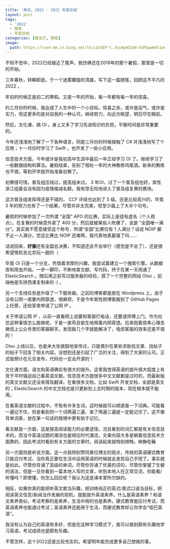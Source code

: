 ```yaml
---
title: '再见，2022 - 2022 年度总结'
layout: post
tags:
  - '2022'
  - 随笔
  - 年度总结
categories: [展览厅, 随笔]
image:
  path: https://tse4-mm.cn.bing.net/th/id/OIP-C.JeiHpmD2GH-KdPSpwH4t1wHaDt?w=339&h=175&c=7&r=0&o=5&pid=1.7
---
```

不知不觉中，2022已经接近了尾声。我仿佛还在2019年的那个暑假，那里是一切的开始。

三年春秋，转瞬即逝。于一个迷雾朦胧的清晨，写下这一篇随笔，回顾这不平凡的 2022 。

年初的时候正是初二的寒假。又是一年的开始，每一年都有每一年的惊喜。

约三月份的时候，我达成了人生中的一个小目标。惊喜之余，或许是运气，或许是实力，但这更多的是对自我的一种认可。继续努力，向远方眺望，明日尽在眼前。

然后，文化课，搞 OI 。身上又多了学习先进知识的负担，平衡时间是非常重要的。

今年还浅浅地了解了一下各种语言，同是三月份的时候接触了 C# 并浅浅地写了个应用；十一月份时学习了 Swift ，也开发了一些小应用。

信息技术方面，今年或许是我初高中生涯中最后一年正经学习 OI 了。继续学习了一些数据结构和算法。暑假结束，告别了相处一年的大神教练鸡尾酒。新来的教练也不错，等到开学就开始准备初赛了。

初赛很可惜，普及组压线过，提高组未过。 3 年OI，过了一个普及组也好。索性浙江组委会没有因为疫情缩减名额，我有惊无险地进入了普及组复赛的赛场。

这次普及组发挥得还是不错的， CCF 评级也达到了 5 级。还是比较高兴的，毕竟 3 年的努力也有了一个结果，尽管并非太完美，但至少画上了大半个句号。

暑假的时候参加了一次所谓 “全国” APO 的比赛，实际上是徒有虚名（个人观点）。在复赛的时候意外拿了 400 分，然后就被某些人吹爆了，说是 “全国唯一满分”。其实我不愿意接受这个称号，所谓“全国”比赛仅有 1 人满分？话说 NOIP 都不止一人满分，您这比赛比 NOIP 还难啊，我代表地表最强了吗……

话说回来，**好像**还有全国总决赛，不知道还会不会举行（感觉是不会了），还是很希望借机去北京玩一趟的（

毕竟 OI 只是一个分支，凭借着浓厚的兴趣，我尝试着建立一个搜索引擎。从数据库和爬虫开始，一步一脚印，不断地查文献、写代码，终于在某一天用通了 ElasticSearch 。随后用之前写过服务器的经验，搭了一个完整的网站 OIso ，前端~~也~~是东拼西凑复制来的 :) 。

另一个支线任务是升级了一下服务器。之前的博客都是放在 Wordpress 上，由于没有公网一直要内网穿透，很麻烦，于是今年索性把博客搬到了 GitHub Pages 上托管，还给家里申请了公网 IP 。

关于申请公网 IP ，以前一直看网上说要和客服打电话，还要请师傅上门。作为社恐这种事情怎么能做呢，于是一直苟且偷生地用着内网穿透。后来抱着侥幸心理去微信上公众号里的客服聊天，发现敲几个字就能解决了，电信客服的效率还是不错的！

OIso 上线以后，也是未大张旗鼓地宣传过，只是偶尔在某些求助找文章、找帖子的帖子下回复了相关内容。没想到还是引起了广泛的关注，得到了大家的认可。正式版预计在元旦发布，代码也一定会开源的！

文化课方面，语文和英语确实有很大的提升。这里我觉得英语的提升很大程度上有劳于平时强迫自己看英语文献。信息技术方面很多中文文献都是过时的，而最新版的英文文献又还没来得及翻译。在看很多文档，比如 Swift 开发文档，全部是英文的；ElasticSearch 的中文文档也是只更新到上古时期的版本，现在根本就不能用。

在看英语文献的过程中，不免有许多生词，这时候就可以顺道查一下词典。可能看一遍记不住，但是看到同一个词两遍三遍、查了两遍三遍就一定能记住了。这不像背单词表，放在某一句话的情境中更有助于记忆。

看文献是一方面，这是提高阅读能力的必要途径。况且看到的词汇都是有关信息技术的，而当今英语试题的潮流也是顺应时代潮流，文章内容大多是朝着信息技术方面靠的，因此考试时看到有关方面的文章时，阅读起来就特别顺畅。~~优势在我~~

另一方面则是听说方面。这一点我特别赞同某位博主的观点，传统的英语硬式教育只能应付考试，当你真正要在生活中运用英语的时候就会发现自己手短了。事实就是如此。尽管你背诵了高级的单词，尽管你背诵了优美的词句，尽管你掌握了生僻的语法，但是一旦你看到一篇本地人写的文章，听到本地人在正常交流，你能看/听懂吗？即使懂，你怎么回应呢？我认为这是课本里所欠缺的。

相反，如果你真的能把听英文歌当乐趣，把训练纯正的英式/美式口语当目标，把阅读英文信息/新闻当作发展的契机，就能提升英语素养。什么是英语素养？和语文素养类似，考试考察的是素养，生活中用的也是素养。硬式教育能应付考试，而英语素养也能通过考试；英语素养还能用于生活，而硬式教育却让你学会“哑巴英语”。

我没有认为自己的英语有多好，但是在这种学习模式下，我可以做到颇有乐趣地学习英语，考试成绩也是颇有乐趣。

不管怎样，这个2022还是比较充实的。希望明年能完成更多自己想做的事。